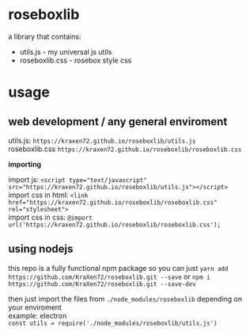 # roseboxlib

a library that contains:
- utils.js - my universal js utils
- roseboxlib.css - rosebox style css

# usage
## web development / any general enviroment
utils.js: ``https://kraxen72.github.io/roseboxlib/utils.js``  
roseboxlib.css ``https://kraxen72.github.io/roseboxlib/roseboxlib.css``  
  
**importing**
  
import js: ``<script type="text/javascript" src="https://kraxen72.github.io/roseboxlib/utils.js"></script>``    
import css in html: ``<link href="https://kraxen72.github.io/roseboxlib/roseboxlib.css" rel="stylesheet">``  
import css in css: ``@import url('https://kraxen72.github.io/roseboxlib/roseboxlib.css');``  

## using nodejs
this repo is a fully functional npm package so you can just ``yarn add https://github.com/KraXen72/roseboxlib.git --save`` or ``npm i https://github.com/KraXen72/roseboxlib.git --save-dev``  
  
then just import the files from ``./node_modules/roseboxlib`` depending on your enviroment  
example: electron  
``const utils = require('./node_modules/roseboxlib/utils.js')``